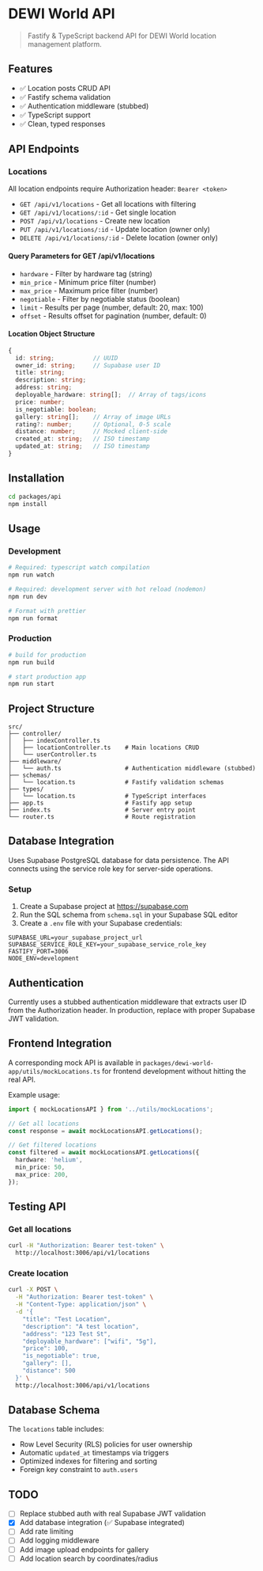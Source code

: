 # DEWI World API

> Fastify & TypeScript backend API for DEWI World location management platform.

## Features

- ✅ Location posts CRUD API
- ✅ Fastify schema validation
- ✅ Authentication middleware (stubbed)
- ✅ TypeScript support
- ✅ Clean, typed responses

## API Endpoints

### Locations

All location endpoints require Authorization header: `Bearer <token>`

- `GET /api/v1/locations` - Get all locations with filtering
- `GET /api/v1/locations/:id` - Get single location
- `POST /api/v1/locations` - Create new location
- `PUT /api/v1/locations/:id` - Update location (owner only)
- `DELETE /api/v1/locations/:id` - Delete location (owner only)

#### Query Parameters for GET /api/v1/locations

- `hardware` - Filter by hardware tag (string)
- `min_price` - Minimum price filter (number)
- `max_price` - Maximum price filter (number)
- `negotiable` - Filter by negotiable status (boolean)
- `limit` - Results per page (number, default: 20, max: 100)
- `offset` - Results offset for pagination (number, default: 0)

#### Location Object Structure

```typescript
{
  id: string;           // UUID
  owner_id: string;     // Supabase user ID
  title: string;
  description: string;
  address: string;
  deployable_hardware: string[];  // Array of tags/icons
  price: number;
  is_negotiable: boolean;
  gallery: string[];    // Array of image URLs
  rating?: number;      // Optional, 0-5 scale
  distance: number;     // Mocked client-side
  created_at: string;   // ISO timestamp
  updated_at: string;   // ISO timestamp
}
```

## Installation

```bash
cd packages/api
npm install
```

## Usage

### Development

```bash
# Required: typescript watch compilation
npm run watch

# Required: development server with hot reload (nodemon)
npm run dev

# Format with prettier
npm run format
```

### Production

```bash
# build for production
npm run build

# start production app
npm run start
```

## Project Structure

```
src/
├── controller/
│   ├── indexController.ts
│   ├── locationController.ts    # Main locations CRUD
│   └── userController.ts
├── middleware/
│   └── auth.ts                  # Authentication middleware (stubbed)
├── schemas/
│   └── location.ts              # Fastify validation schemas
├── types/
│   └── location.ts              # TypeScript interfaces
├── app.ts                       # Fastify app setup
├── index.ts                     # Server entry point
└── router.ts                    # Route registration
```

## Database Integration

Uses Supabase PostgreSQL database for data persistence. The API connects using the service role key for server-side operations.

### Setup

1. Create a Supabase project at https://supabase.com
2. Run the SQL schema from `schema.sql` in your Supabase SQL editor
3. Create a `.env` file with your Supabase credentials:

```env
SUPABASE_URL=your_supabase_project_url
SUPABASE_SERVICE_ROLE_KEY=your_supabase_service_role_key
FASTIFY_PORT=3006
NODE_ENV=development
```

## Authentication

Currently uses a stubbed authentication middleware that extracts user ID from the Authorization header. In production, replace with proper Supabase JWT validation.

## Frontend Integration

A corresponding mock API is available in `packages/dewi-world-app/utils/mockLocations.ts` for frontend development without hitting the real API.

Example usage:

```typescript
import { mockLocationsAPI } from '../utils/mockLocations';

// Get all locations
const response = await mockLocationsAPI.getLocations();

// Get filtered locations
const filtered = await mockLocationsAPI.getLocations({
  hardware: 'helium',
  min_price: 50,
  max_price: 200,
});
```

## Testing API

### Get all locations

```bash
curl -H "Authorization: Bearer test-token" \
  http://localhost:3006/api/v1/locations
```

### Create location

```bash
curl -X POST \
  -H "Authorization: Bearer test-token" \
  -H "Content-Type: application/json" \
  -d '{
    "title": "Test Location",
    "description": "A test location",
    "address": "123 Test St",
    "deployable_hardware": ["wifi", "5g"],
    "price": 100,
    "is_negotiable": true,
    "gallery": [],
    "distance": 500
  }' \
  http://localhost:3006/api/v1/locations
```

## Database Schema

The `locations` table includes:

- Row Level Security (RLS) policies for user ownership
- Automatic `updated_at` timestamps via triggers
- Optimized indexes for filtering and sorting
- Foreign key constraint to `auth.users`

## TODO

- [ ] Replace stubbed auth with real Supabase JWT validation
- [x] Add database integration (✅ Supabase integrated)
- [ ] Add rate limiting
- [ ] Add logging middleware
- [ ] Add image upload endpoints for gallery
- [ ] Add location search by coordinates/radius
